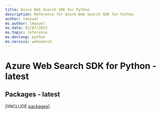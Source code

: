 ```yaml
---
title: Azure Web Search SDK for Python
description: Reference for Azure Web Search SDK for Python
author: lmazuel
ms.author: lmazuel
ms.data: 03/07/2023
ms.topic: reference
ms.devlang: python
ms.service: websearch
---
```

# Azure Web Search SDK for Python - latest
## Packages - latest
[!INCLUDE [packages](web-search-index.md)]